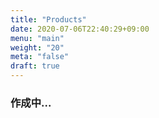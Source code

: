 ```yaml
---
title: "Products"
date: 2020-07-06T22:40:29+09:00
menu: "main"
weight: "20"
meta: "false"
draft: true
---
```


### **作成中...**
